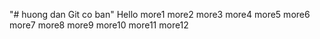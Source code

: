 "# huong dan Git co ban" 
Hello
more1
more2
more3
more4
more5
more6
more7
more8
more9
more10
more11
more12
